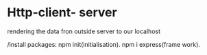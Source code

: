 # Http-client- server 
rendering the data fron outside server to our localhost

/install packages:
npm init(initialisation).
npm i express(frame work).
